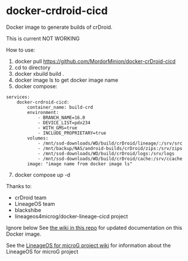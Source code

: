 # docker-crdroid-cicd

Docker image to generate builds of crDroid. 

This is current NOT WORKING

How to use:
1. docker pull https://github.com/MordorMinion/docker-crDroid-cicd
2. cd to directory
3. docker xbuild build .
4. docker image ls to get docker image name
5. docker compose:
```
services:
    docker-crdroid-cicd:
        container_name: build-crd
        environment:
            - BRANCH_NAME=16.0
            - DEVICE_LIST=pdx234
            - WITH_GMS=true
            - INCLUDE_PROPRIETARY=true
        volumes:
            - /mnt/ssd-downloads/WD/build/crDroid/lineage/:/srv/src
            - /mnt/backup/NAS/android-builds/crDroid/zips:/srv/zips
            - /mnt/ssd-downloads/WD/build/crDroid/logs:/srv/logs
            - /mnt/ssd-downloads/WD/build/crDroid/cache:/srv/ccache
        image: "image name from docker image ls"
```
7. docker compose up -d

Thanks to:
- crDroid team
- LineageOS team
- blackshibe
- lineageos4microg/docker-lineage-cicd project


Ignore below
See [the wiki in this repo](https://github.com/lineageos4microg/docker-lineage-cicd/wiki) for updated documentation on this Docker image.

See the [LineageOS for microG project wiki](https://github.com/lineageos4microg/l4m-wiki/wiki) for information about the LineageOS for microG project 



